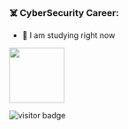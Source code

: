### ☠️ CyberSecurity Career:

- 👾 I am studying right now

<img src="https://media.giphy.com/media/3oEjHWpiVIOGXT5l9m/giphy.gif" width="100">

![visitor badge](https://visitor-badge.laobi.icu/badge?page_id=keyword&title=зочилсон-хүмүүсийн-тоо)

